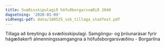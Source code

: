 ```yaml
---
title: Svæðisskipulagið höfuðborgarsvæðið 2040
dagsetning: '2020-01-09'
vidhengi-pdf: data/180525_ssk_tillaga_stadfest.pdf
---
```

Tillaga að breytingu á svæðisskipulagi. Samgöngu- og þróunarásar fyrir hágæðakerfi almenningssamgangna á höfuðsborgarsvæðinu - Borgarlína
